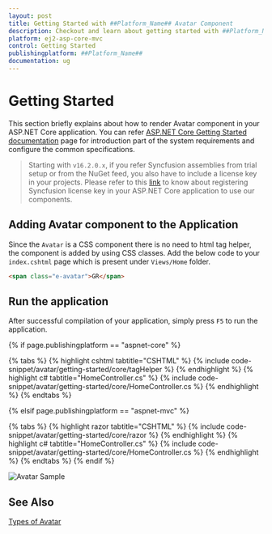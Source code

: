 ```yaml
---
layout: post
title: Getting Started with ##Platform_Name## Avatar Component
description: Checkout and learn about getting started with ##Platform_Name## Avatar component of Syncfusion Essential JS 2 and more details.
platform: ej2-asp-core-mvc
control: Getting Started
publishingplatform: ##Platform_Name##
documentation: ug
---
```



# Getting Started

This section briefly explains about how to render Avatar component in your ASP.NET Core application. You can refer [ASP.NET Core Getting Started documentation](https://helpej2.syncfusion.com/aspnetcore/documentation/getting-started/visual-studio-2017) page for introduction part of the system requirements and configure the common specifications.

> Starting with `v16.2.0.x`, if you refer Syncfusion assemblies from trial setup or from the NuGet feed, you also have to include a license key in your projects. Please refer to this [link](https://help.syncfusion.com/common/essential-studio/licensing/license-key) to know about registering Syncfusion license key in your ASP.NET Core application to use our components.

## Adding Avatar component to the Application

Since the `Avatar` is a CSS component there is no need to html tag helper, the component is added by using CSS classes. Add the below code to your `index.cshtml` page which is present under `Views/Home` folder.

```html
<span class="e-avatar">GR</span>
```

## Run the application

After successful compilation of your application, simply press `F5` to run the application.

{% if page.publishingplatform == "aspnet-core" %}

{% tabs %}
{% highlight cshtml tabtitle="CSHTML" %}
{% include code-snippet/avatar/getting-started/core/tagHelper %}
{% endhighlight %}
{% highlight c# tabtitle="HomeController.cs" %}
{% include code-snippet/avatar/getting-started/core/HomeController.cs %}
{% endhighlight %}
{% endtabs %}

{% elsif page.publishingplatform == "aspnet-mvc" %}

{% tabs %}
{% highlight razor tabtitle="CSHTML" %}
{% include code-snippet/avatar/getting-started/core/razor %}
{% endhighlight %}
{% highlight c# tabtitle="HomeController.cs" %}
{% include code-snippet/avatar/getting-started/core/HomeController.cs %}
{% endhighlight %}
{% endtabs %}
{% endif %}


![Avatar Sample](./images/avatar.PNG)

## See Also

[Types of Avatar](./types)